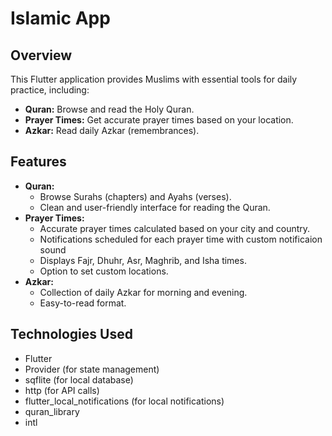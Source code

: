 # Islamic App

## Overview

This Flutter application provides Muslims with essential tools for daily practice, including:

*   **Quran:** Browse and read the Holy Quran.
*   **Prayer Times:** Get accurate prayer times based on your location.
*   **Azkar:** Read daily Azkar (remembrances).

## Features

*   **Quran:**
    *   Browse Surahs (chapters) and Ayahs (verses).
    *   Clean and user-friendly interface for reading the Quran.
*   **Prayer Times:**
    *   Accurate prayer times calculated based on your city and country.
    *   Notifications scheduled for each prayer time with custom notificaion sound
    *   Displays Fajr, Dhuhr, Asr, Maghrib, and Isha times.
    *   Option to set custom locations.
*   **Azkar:**
    *   Collection of daily Azkar for morning and evening.
    *   Easy-to-read format.

## Technologies Used

*   Flutter
*   Provider (for state management)
*   sqflite (for local database)
*   http (for API calls)
*   flutter_local_notifications (for local notifications)
*   quran_library
*   intl



